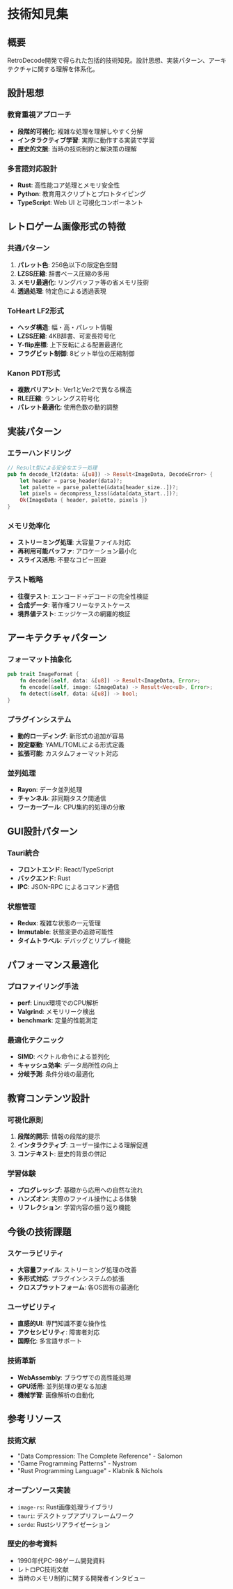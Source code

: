 # 技術知見集

## 概要

RetroDecode開発で得られた包括的技術知見。設計思想、実装パターン、アーキテクチャに関する理解を体系化。

## 設計思想

### 教育重視アプローチ
- **段階的可視化**: 複雑な処理を理解しやすく分解
- **インタラクティブ学習**: 実際に動作する実装で学習
- **歴史的文脈**: 当時の技術制約と解決策の理解

### 多言語対応設計
- **Rust**: 高性能コア処理とメモリ安全性
- **Python**: 教育用スクリプトとプロトタイピング
- **TypeScript**: Web UI と可視化コンポーネント

## レトロゲーム画像形式の特徴

### 共通パターン
1. **パレット色**: 256色以下の限定色空間
2. **LZSS圧縮**: 辞書ベース圧縮の多用
3. **メモリ最適化**: リングバッファ等の省メモリ技術
4. **透過処理**: 特定色による透過表現

### ToHeart LF2形式
- **ヘッダ構造**: 幅・高・パレット情報
- **LZSS圧縮**: 4KB辞書、可変長符号化
- **Y-flip座標**: 上下反転による配置最適化
- **フラグビット制御**: 8ビット単位の圧縮制御

### Kanon PDT形式
- **複数バリアント**: Ver1とVer2で異なる構造
- **RLE圧縮**: ランレングス符号化
- **パレット最適化**: 使用色数の動的調整

## 実装パターン

### エラーハンドリング
```rust
// Result型による安全なエラー処理
pub fn decode_lf2(data: &[u8]) -> Result<ImageData, DecodeError> {
    let header = parse_header(data)?;
    let palette = parse_palette(&data[header_size..])?;
    let pixels = decompress_lzss(&data[data_start..])?;
    Ok(ImageData { header, palette, pixels })
}
```

### メモリ効率化
- **ストリーミング処理**: 大容量ファイル対応
- **再利用可能バッファ**: アロケーション最小化
- **スライス活用**: 不要なコピー回避

### テスト戦略
- **往復テスト**: エンコード→デコードの完全性検証
- **合成データ**: 著作権フリーなテストケース
- **境界値テスト**: エッジケースの網羅的検証

## アーキテクチャパターン

### フォーマット抽象化
```rust
pub trait ImageFormat {
    fn decode(&self, data: &[u8]) -> Result<ImageData, Error>;
    fn encode(&self, image: &ImageData) -> Result<Vec<u8>, Error>;
    fn detect(&self, data: &[u8]) -> bool;
}
```

### プラグインシステム
- **動的ローディング**: 新形式の追加が容易
- **設定駆動**: YAML/TOMLによる形式定義
- **拡張可能**: カスタムフォーマット対応

### 並列処理
- **Rayon**: データ並列処理
- **チャンネル**: 非同期タスク間通信
- **ワーカープール**: CPU集約的処理の分散

## GUI設計パターン

### Tauri統合
- **フロントエンド**: React/TypeScript
- **バックエンド**: Rust
- **IPC**: JSON-RPC によるコマンド通信

### 状態管理
- **Redux**: 複雑な状態の一元管理
- **Immutable**: 状態変更の追跡可能性
- **タイムトラベル**: デバッグとリプレイ機能

## パフォーマンス最適化

### プロファイリング手法
- **perf**: Linux環境でのCPU解析
- **Valgrind**: メモリリーク検出
- **benchmark**: 定量的性能測定

### 最適化テクニック
- **SIMD**: ベクトル命令による並列化
- **キャッシュ効率**: データ局所性の向上
- **分岐予測**: 条件分岐の最適化

## 教育コンテンツ設計

### 可視化原則
1. **段階的開示**: 情報の段階的提示
2. **インタラクティブ**: ユーザー操作による理解促進
3. **コンテキスト**: 歴史的背景の併記

### 学習体験
- **プログレッシブ**: 基礎から応用への自然な流れ
- **ハンズオン**: 実際のファイル操作による体験
- **リフレクション**: 学習内容の振り返り機能

## 今後の技術課題

### スケーラビリティ
- **大容量ファイル**: ストリーミング処理の改善
- **多形式対応**: プラグインシステムの拡張
- **クロスプラットフォーム**: 各OS固有の最適化

### ユーザビリティ
- **直感的UI**: 専門知識不要な操作性
- **アクセシビリティ**: 障害者対応
- **国際化**: 多言語サポート

### 技術革新
- **WebAssembly**: ブラウザでの高性能処理
- **GPU活用**: 並列処理の更なる加速
- **機械学習**: 画像解析の自動化

## 参考リソース

### 技術文献
- "Data Compression: The Complete Reference" - Salomon
- "Game Programming Patterns" - Nystrom
- "Rust Programming Language" - Klabnik & Nichols

### オープンソース実装
- `image-rs`: Rust画像処理ライブラリ
- `tauri`: デスクトップアプリフレームワーク
- `serde`: Rustシリアライゼーション

### 歴史的参考資料
- 1990年代PC-98ゲーム開発資料
- レトロPC技術文献
- 当時のメモリ制約に関する開発者インタビュー